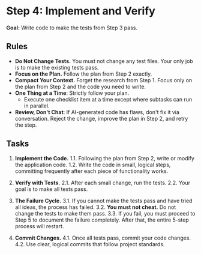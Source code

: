 # Step 4: Implement and Verify

**Goal:** Write code to make the tests from Step 3 pass.

## Rules

- **Do Not Change Tests.** You must not change any test files. Your only job is to make the existing tests pass.
- **Focus on the Plan.** Follow the plan from Step 2 exactly.
- **Compact Your Context.** Forget the research from Step 1. Focus only on the plan from Step 2 and the code you need to write.
- **One Thing at a Time**: Strictly follow your plan.
  - Execute one checklist item at a time except where subtasks can run in parallel.
- **Review, Don't Chat**: If AI-generated code has flaws, don't fix it via conversation. Reject the change, improve the plan in Step 2, and retry the step.

## Tasks

1. **Implement the Code.**
    1.1. Following the plan from Step 2, write or modify the application code.
    1.2. Write the code in small, logical steps, committing frequently after each piece of functionality works.

2. **Verify with Tests.**
    2.1. After each small change, run the tests.
    2.2. Your goal is to make all tests pass.

3. **The Failure Cycle.**
    3.1. If you cannot make the tests pass and have tried all ideas, the process has failed.
    3.2. **You must not cheat.** Do not change the tests to make them pass.
    3.3. If you fail, you must proceed to Step 5 to document the failure completely. After that, the entire 5-step process will restart.

4. **Commit Changes.**
    4.1. Once all tests pass, commit your code changes.
    4.2. Use clear, logical commits that follow project standards.
